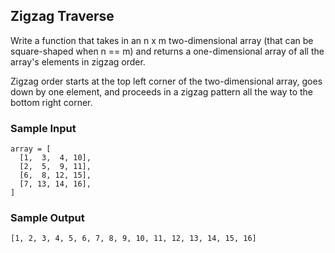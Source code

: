 
## Zigzag Traverse

Write a function that takes in an n x m two-dimensional array (that can be
square-shaped when n == m) and returns a one-dimensional array of all the
array's elements in zigzag order.

Zigzag order starts at the top left corner of the two-dimensional array, goes
down by one element, and proceeds in a zigzag pattern all the way to the
bottom right corner.

### Sample Input
```
array = [
  [1,  3,  4, 10],
  [2,  5,  9, 11],
  [6,  8, 12, 15],
  [7, 13, 14, 16],
]
```

### Sample Output
```
[1, 2, 3, 4, 5, 6, 7, 8, 9, 10, 11, 12, 13, 14, 15, 16]
```
